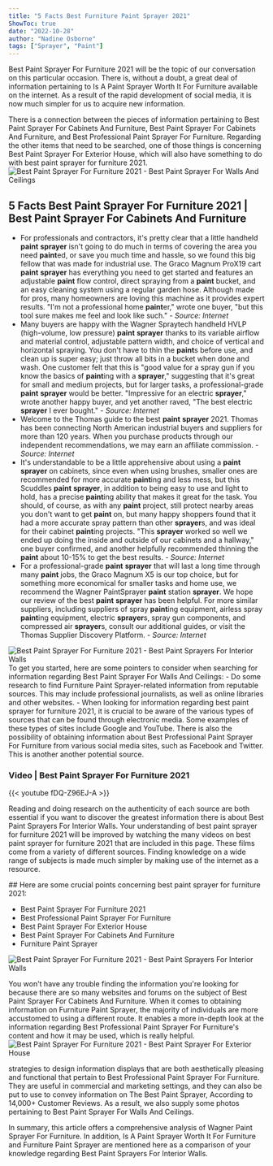 ```yaml
---
title: "5 Facts Best Furniture Paint Sprayer 2021"
ShowToc: true 
date: "2022-10-28"
author: "Nadine Osborne" 
tags: ["Sprayer", "Paint"]
---
```


Best Paint Sprayer For Furniture 2021 will be the topic of our conversation on this particular occasion. There is, without a doubt, a great deal of information pertaining to Is A Paint Sprayer Worth It For Furniture available on the internet. As a result of the rapid development of social media, it is now much simpler for us to acquire new information.

There is a connection between the pieces of information pertaining to Best Paint Sprayer For Cabinets And Furniture, Best Paint Sprayer For Cabinets And Furniture, and Best Professional Paint Sprayer For Furniture. Regarding the other items that need to be searched, one of those things is concerning Best Paint Sprayer For Exterior House, which will also have something to do with best paint sprayer for furniture 2021.
<img loading="lazy" src="https://www.flyerca.com/wp-content/uploads/2020/11/blog_1-21-882x2048.jpg" onerror="this.onerror=null;this.src='https://blogger.googleusercontent.com/img/a/AVvXsEhe7F7TRXHtjiKvHb5vS7DmnxvpHiDyoYyYvm1nHB3Qp2_w3BnM6A2eq4v7FYxCC9bfZt3a9vIMtAYEKUiaDQbHMg-ViyGmRIj39MLp0bGFfgfYw1Dc9q_H-T0wiTm3l0Uq42dETrN9eC8aGJ9_IORZsxST1AcLR7np1koOfcc7tnHa4S8Mwz_xD9d0=s16000';" alt="Best Paint Sprayer For Furniture 2021 - Best Paint Sprayer For Walls And Ceilings" >

## 5 Facts Best Paint Sprayer For Furniture 2021 | Best Paint Sprayer For Cabinets And Furniture
-   For professionals and contractors, it's pretty clear that a little handheld **paint** **sprayer** isn't going to do much in terms of covering the area you need **paint**ed, or save you much time and hassle, so we found this big fellow that was made for industrial use. The Graco Magnum ProX19 cart **paint** **sprayer** has everything you need to get started and features an adjustable **paint** flow control, direct spraying from a **paint** bucket, and an easy cleaning system using a regular garden hose. Although made for pros, many homeowners are loving this machine as it provides expert results. "I'm not a professional home **paint**er," wrote one buyer, "but this tool sure makes me feel and look like such." - <cite>Source: Internet</cite>
-   Many buyers are happy with the Wagner Spraytech handheld HVLP (high-volume, low pressure) **paint** **sprayer** thanks to its variable airflow and material control, adjustable pattern width, and choice of vertical and horizontal spraying. You don't have to thin the **paint**s before use, and clean up is super easy; just throw all bits in a bucket when done and wash. One customer felt that this is "good value for a spray gun if you know the basics of **paint**ing with a **sprayer**," suggesting that it's great for small and medium projects, but for larger tasks, a professional-grade **paint** **sprayer** would be better. "Impressive for an electric **sprayer**," wrote another happy buyer, and yet another raved, "The best electric **sprayer** I ever bought." - <cite>Source: Internet</cite>
-   Welcome to the Thomas guide to the best **paint** **sprayer** 2021. Thomas has been connecting North American industrial buyers and suppliers for more than 120 years. When you purchase products through our independent recommendations, we may earn an affiliate commission. - <cite>Source: Internet</cite>
-   It's understandable to be a little apprehensive about using a **paint** **sprayer** on cabinets, since even when using brushes, smaller ones are recommended for more accurate **paint**ing and less mess, but this Scuddles **paint** **sprayer**, in addition to being easy to use and light to hold, has a precise **paint**ing ability that makes it great for the task. You should, of course, as with any **paint** project, still protect nearby areas you don't want to get **paint** on, but many happy shoppers found that it had a more accurate spray pattern than other **sprayer**s, and was ideal for their cabinet **paint**ing projects. "This **sprayer** worked so well we ended up doing the inside and outside of our cabinets and a hallway," one buyer confirmed, and another helpfully recommended thinning the **paint** about 10-15% to get the best results. - <cite>Source: Internet</cite>
-   For a professional-grade **paint** **sprayer** that will last a long time through many **paint** jobs, the Graco Magnum X5 is our top choice, but for something more economical for smaller tasks and home use, we recommend the Wagner PaintSprayer **paint** station **sprayer**. We hope our review of the best **paint** **sprayer** has been helpful. For more similar suppliers, including suppliers of spray **paint**ing equipment, airless spray **paint**ing equipment, electric **sprayer**s, spray gun components, and compressed air **sprayer**s, consult our additional guides, or visit the Thomas Supplier Discovery Platform. - <cite>Source: Internet</cite>


<img loading="lazy" src="https://thepopularhome.com/wp-content/uploads/2020/08/basil.jpg" onerror="this.onerror=null;this.src='https://blogger.googleusercontent.com/img/a/AVvXsEhe7F7TRXHtjiKvHb5vS7DmnxvpHiDyoYyYvm1nHB3Qp2_w3BnM6A2eq4v7FYxCC9bfZt3a9vIMtAYEKUiaDQbHMg-ViyGmRIj39MLp0bGFfgfYw1Dc9q_H-T0wiTm3l0Uq42dETrN9eC8aGJ9_IORZsxST1AcLR7np1koOfcc7tnHa4S8Mwz_xD9d0=s16000';" alt="Best Paint Sprayer For Furniture 2021 - Best Paint Sprayers For Interior Walls" >
To get you started, here are some pointers to consider when searching for information regarding Best Paint Sprayer For Walls And Ceilings:
- Do some research to find Furniture Paint Sprayer-related information from reputable sources. This may include professional journalists, as well as online libraries and other websites.
- When looking for information regarding best paint sprayer for furniture 2021, it is crucial to be aware of the various types of sources that can be found through electronic media. Some examples of these types of sites include Google and YouTube. There is also the possibility of obtaining information about Best Professional Paint Sprayer For Furniture from various social media sites, such as Facebook and Twitter. This is another another potential source.

### Video | Best Paint Sprayer For Furniture 2021
{{< youtube fDQ-Z96EJ-A >}} 


Reading and doing research on the authenticity of each source are both essential if you want to discover the greatest information there is about Best Paint Sprayers For Interior Walls.
Your understanding of best paint sprayer for furniture 2021 will be improved by watching the many videos on best paint sprayer for furniture 2021 that are included in this page. These films come from a variety of different sources. Finding knowledge on a wide range of subjects is made much simpler by making use of the internet as a resource.
<script async="async" data-cfasync="false" src="//normallydemandedalter.com/fe63df3c5408708b15d8dc3d9b206b31/invoke.js"></script>
<div id="container-fe63df3c5408708b15d8dc3d9b206b31"></div>
## Here are some crucial points concerning best paint sprayer for furniture 2021:

- Best Paint Sprayer For Furniture 2021
- Best Professional Paint Sprayer For Furniture
- Best Paint Sprayer For Exterior House
- Best Paint Sprayer For Cabinets And Furniture
- Furniture Paint Sprayer

 <img loading="lazy" src="https://www.mydomaine.com/thmb/SJE6mZs2eAKrRAyBq4qB-qCjybo=/1500x2250/filters:fill(auto,1)/SaraToufaliLivingRoomSpringRefresh-f5358765341747bcbab97b7794b3988e.jpeg" onerror="this.onerror=null;this.src='https://blogger.googleusercontent.com/img/a/AVvXsEhe7F7TRXHtjiKvHb5vS7DmnxvpHiDyoYyYvm1nHB3Qp2_w3BnM6A2eq4v7FYxCC9bfZt3a9vIMtAYEKUiaDQbHMg-ViyGmRIj39MLp0bGFfgfYw1Dc9q_H-T0wiTm3l0Uq42dETrN9eC8aGJ9_IORZsxST1AcLR7np1koOfcc7tnHa4S8Mwz_xD9d0=s16000';" alt="Best Paint Sprayer For Furniture 2021 - Best Paint Sprayers For Interior Walls" >

You won't have any trouble finding the information you're looking for because there are so many websites and forums on the subject of Best Paint Sprayer For Cabinets And Furniture.
When it comes to obtaining information on Furniture Paint Sprayer, the majority of individuals are more accustomed to using a different route. It enables a more in-depth look at the information regarding Best Professional Paint Sprayer For Furniture's content and how it may be used, which is really helpful.
<img loading="lazy" src="https://www.mydomaine.com/thmb/XDwTiEzJ6hJsFsUx2g6k5qQ-wpo=/950x0/filters:no_upscale():max_bytes(150000):strip_icc()/headerimage-4626d02a2744491d9efd6f6f9c04c3e0.jpeg" onerror="this.onerror=null;this.src='https://blogger.googleusercontent.com/img/a/AVvXsEhe7F7TRXHtjiKvHb5vS7DmnxvpHiDyoYyYvm1nHB3Qp2_w3BnM6A2eq4v7FYxCC9bfZt3a9vIMtAYEKUiaDQbHMg-ViyGmRIj39MLp0bGFfgfYw1Dc9q_H-T0wiTm3l0Uq42dETrN9eC8aGJ9_IORZsxST1AcLR7np1koOfcc7tnHa4S8Mwz_xD9d0=s16000';" alt="Best Paint Sprayer For Furniture 2021 - Best Paint Sprayer For Exterior House" >

strategies to design information displays that are both aesthetically pleasing and functional that pertain to Best Professional Paint Sprayer For Furniture. They are useful in commercial and marketing settings, and they can also be put to use to convey information on The Best Paint Sprayer, According to 14,000+ Customer Reviews. As a result, we also supply some photos pertaining to Best Paint Sprayer For Walls And Ceilings.

In summary, this article offers a comprehensive analysis of Wagner Paint Sprayer For Furniture. In addition, Is A Paint Sprayer Worth It For Furniture and Furniture Paint Sprayer are mentioned here as a comparison of your knowledge regarding Best Paint Sprayers For Interior Walls.

	

